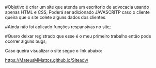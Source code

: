 #Objetivo é criar um site que atenda um escritorio de advocacia usando apenas HTML e CSS; Poderá ser adicionado JAVASCRITP caso o cliente queira que o site colete alguns dados dos clientes.

#Ainda não foi aplicado funções respansivas no site;

#Quero deixar registrado que esse é o meu primeiro trabalho então pode ocorrer alguns bugs;

Caso queira visualizar o site segue o link abaixo:

https://MateusMMattos.github.io/Siteadv/